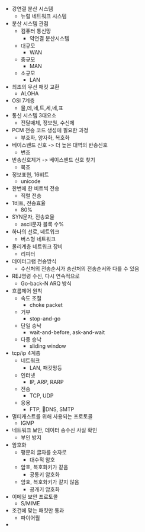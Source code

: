 - 강연결 분산 시스템
	- 뉴럴 네트워크 시스템
- 분산 시스템 관점
	- 컴퓨터 통신망
		- 약연결 분산시스템
	- 대규모
		- WAN
	- 중규모
		- MAN
	- 소규모
		- LAN
- 최초의 무선 패킷 교환
	- ALOHA
- OSI 7계층
	- 물,데,네,트,세,네,표
- 통신 시스템 3대요소
	- 전달매체, 정보원, 수신체
- PCM 전송 코드 생성에 필요한 과정
	- 부호화, 양자화, 복호화
- 베이스밴드 신호 -> 더 높은 대역의 반송신호
	- 변조
- 반송신호제거 -> 베이스밴드 신호 찾기
	- 복조
- 정보표현, 16비트
	- unicode
- 한번에 한 비트씩 전송
	- 직렬 전송
- 1비트, 전송효율
	- 80%
- SYN문자, 전송효율
	- ascii문자 블록 수%
- 하나의 선로, 네트워크
	- 버스형 네트워크
- 물리계층 네트워크 장비
	- 리피터
- 데이터그램 전송방식
	- 수신처의 전송순서가 송신처의 전송순서와 다를 수 있음
- REJ명령 수신, 다시 연속적으로
	- Go-back-N ARQ 방식
- 흐름제어 원칙
	- 속도 조절
		- choke packet
	- 거부
		- stop-and-go
	- 단일 승낙
		- wait-and-before, ask-and-wait
	- 다중 승낙
		- sliding window
- tcp/ip 4계층
	- 네트워크
		- LAN, 패킷망등
	- 인터넷
		- IP, ARP, RARP
	- 전송
		- TCP, UDP
	- 응용
		- FTP, DNS, SMTP
- 멀티캐스트를 위해 사용되는 프로토콜
	- IGMP
- 네트워크 보안, 데이터 송수신 사실 확인
	- 부인 방지
- 암호화
	- 평문의 글자를 숫자로
		- 대수적 암호
	- 암호, 복호화키가 같음
		- 공통키 암호화
	- 암호, 복호화키가 같지 않음
		- 공개키 암호화
- 이메일 보안 프로토콜
	- S/MIME
- 조건에 맞는 패킷만 통과
	- 파이어월
-